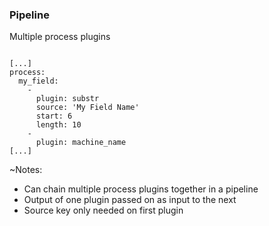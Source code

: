 ### Pipeline

Multiple process plugins

<pre><code data-trim data-noescape>
[...]
process:
  my_field:
    -
      plugin: substr
      source: 'My Field Name'
      start: 6
      length: 10
    -
      plugin: machine_name
[...]
</code></pre>

~Notes:

* Can chain multiple process plugins together in a pipeline
* Output of one plugin passed on as input to the next
* Source key only needed on first plugin
